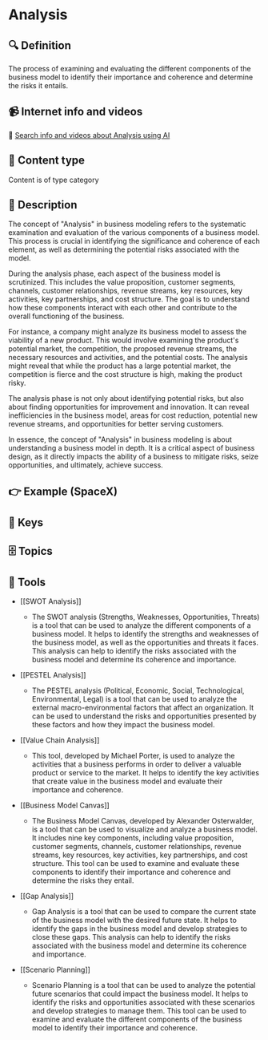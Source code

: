 
# Analysis


## 🔍 Definition
The process of examining and evaluating the different components of the business model to identify their importance and coherence and determine the risks it entails.


## 📹 Internet info and videos
🤖 [Search info and videos about Analysis using AI](https://www.perplexity.ai/search?q=videos+about+Analysis:+The+process+of+examining+and+evaluating+the+different+components+of+the+business+model+to+identify+their+importance+and+coherence+and+determine+the+risks+it+has.
)

## 📰 Content type 
Content is of type category

## 📖 Description
The concept of "Analysis" in business modeling refers to the systematic examination and evaluation of the various components of a business model. This process is crucial in identifying the significance and coherence of each element, as well as determining the potential risks associated with the model.

During the analysis phase, each aspect of the business model is scrutinized. This includes the value proposition, customer segments, channels, customer relationships, revenue streams, key resources, key activities, key partnerships, and cost structure. The goal is to understand how these components interact with each other and contribute to the overall functioning of the business.

For instance, a company might analyze its business model to assess the viability of a new product. This would involve examining the product's potential market, the competition, the proposed revenue streams, the necessary resources and activities, and the potential costs. The analysis might reveal that while the product has a large potential market, the competition is fierce and the cost structure is high, making the product risky.

The analysis phase is not only about identifying potential risks, but also about finding opportunities for improvement and innovation. It can reveal inefficiencies in the business model, areas for cost reduction, potential new revenue streams, and opportunities for better serving customers.

In essence, the concept of "Analysis" in business modeling is about understanding a business model in depth. It is a critical aspect of business design, as it directly impacts the ability of a business to mitigate risks, seize opportunities, and ultimately, achieve success.

## 👉 Example (SpaceX)



## 🔑 Keys



## 🗄️ Topics


## 🧰 Tools
- [[SWOT Analysis]]
  - The SWOT analysis (Strengths, Weaknesses, Opportunities, Threats) is a tool that can be used to analyze the different components of a business model. It helps to identify the strengths and weaknesses of the business model, as well as the opportunities and threats it faces. This analysis can help to identify the risks associated with the business model and determine its coherence and importance.

- [[PESTEL Analysis]]
  - The PESTEL analysis (Political, Economic, Social, Technological, Environmental, Legal) is a tool that can be used to analyze the external macro-environmental factors that affect an organization. It can be used to understand the risks and opportunities presented by these factors and how they impact the business model.

- [[Value Chain Analysis]]
  - This tool, developed by Michael Porter, is used to analyze the activities that a business performs in order to deliver a valuable product or service to the market. It helps to identify the key activities that create value in the business model and evaluate their importance and coherence.

- [[Business Model Canvas]]
  - The Business Model Canvas, developed by Alexander Osterwalder, is a tool that can be used to visualize and analyze a business model. It includes nine key components, including value proposition, customer segments, channels, customer relationships, revenue streams, key resources, key activities, key partnerships, and cost structure. This tool can be used to examine and evaluate these components to identify their importance and coherence and determine the risks they entail.

- [[Gap Analysis]]
  - Gap Analysis is a tool that can be used to compare the current state of the business model with the desired future state. It helps to identify the gaps in the business model and develop strategies to close these gaps. This analysis can help to identify the risks associated with the business model and determine its coherence and importance.

- [[Scenario Planning]]
  - Scenario Planning is a tool that can be used to analyze the potential future scenarios that could impact the business model. It helps to identify the risks and opportunities associated with these scenarios and develop strategies to manage them. This tool can be used to examine and evaluate the different components of the business model to identify their importance and coherence.
